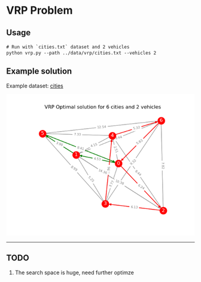 # VRP Problem

## Usage

```
# Run with `cities.txt` dataset and 2 vehicles
python vrp.py --path ../data/vrp/cities.txt --vehicles 2
```

## Example solution

Example dataset: [cities](../../data/vrp/cities.txt)

![VRP solution](../../data/vrp/vrp-solution.png)

----

## TODO

1. The search space is huge, need further optimze
